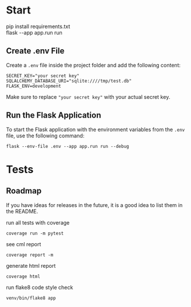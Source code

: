 # Start

pip install requirements.txt <br>
flask --app app.run run

## Create .env File

Create a `.env` file inside the project folder and add the following content:

```shell
SECRET_KEY="your secret key"
SQLALCHEMY_DATABASE_URI="sqlite:////tmp/test.db"
FLASK_ENV=development
```

Make sure to replace `"your secret key"` with your actual secret key.

##  Run the Flask Application

To start the Flask application with the environment variables from the `.env` file, use the following command:

```shell
flask --env-file .env --app app.run run --debug
```

# Tests

## Roadmap
If you have ideas for releases in the future, it is a good idea to list them in the README.

run all tests with coverage
```shell
coverage run -m pytest
```

see cml report

```shell
coverage report -m    
```  

generate html report 

```shell
coverage html
```  

run flake8 code style check

```shell
venv/bin/flake8 app   
```  